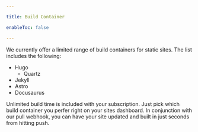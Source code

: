 ```yaml
---

title: Build Container

enableToc: false

---
```


We currently offer a limited range of build containers for static sites. The list includes the following:
- Hugo
	- Quartz
- Jekyll
- Astro
- Docusaurus

Unlimited build time is included with your subscription. Just pick which build container you perfer right on your sites dashboard. In conjunction with our pull webhook, you can have your site updated and built in just seconds from hitting push. 